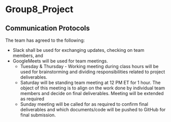 # Group8_Project

## Communication Protocols

The team has agreed to the following: 
- Slack shall be used for exchanging updates, checking on team members, and 
- GoogleMeets will be used for team meetings.
  - Tuesday & Thursday - Working meeting during class hours will be used for brainstorming and dividing responsibilities related to project deliverables.
  - Saturday will be standing team meeting at 12 PM ET for 1 hour. The object of this meeting is to align on the work done by individual team members and decide on final deliverables. Meeting will be extended as required
  - Sunday meeting will be called for as required to confirm final deliverables and which documents/code will be pushed to GitHub for final submission.
